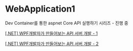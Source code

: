 # WebApplication1

Dev Container를 통한 aspnet Core API 실행하기 시리즈 - 진행 중

[[.NET] WPF개발자가 만들어보는 API 서버 개발 - 1](https://blog.naver.com/lukewire129/223165389853)

[[.NET] WPF개발자가 만들어보는 API 서버 개발 - 2](https://blog.naver.com/lukewire129/223169872154)
